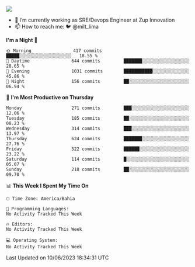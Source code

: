 ![](https://komarev.com/ghpvc/?username=miltlima&color=blue)
                 

- 🔭 I’m currently working as SRE/Devops Engineer at Zup Innovation
- 📫 How to reach me: 🐦 @milt_lima

<!--START_SECTION:waka-->
**I'm a Night 🦉** 

```text
🌞 Morning                417 commits         █████░░░░░░░░░░░░░░░░░░░░   18.55 % 
🌆 Daytime                644 commits         ███████░░░░░░░░░░░░░░░░░░   28.65 % 
🌃 Evening                1031 commits        ███████████░░░░░░░░░░░░░░   45.86 % 
🌙 Night                  156 commits         ██░░░░░░░░░░░░░░░░░░░░░░░   06.94 % 
```
📅 **I'm Most Productive on Thursday** 

```text
Monday                   271 commits         ███░░░░░░░░░░░░░░░░░░░░░░   12.06 % 
Tuesday                  185 commits         ██░░░░░░░░░░░░░░░░░░░░░░░   08.23 % 
Wednesday                314 commits         ███░░░░░░░░░░░░░░░░░░░░░░   13.97 % 
Thursday                 624 commits         ███████░░░░░░░░░░░░░░░░░░   27.76 % 
Friday                   522 commits         ██████░░░░░░░░░░░░░░░░░░░   23.22 % 
Saturday                 114 commits         █░░░░░░░░░░░░░░░░░░░░░░░░   05.07 % 
Sunday                   218 commits         ██░░░░░░░░░░░░░░░░░░░░░░░   09.70 % 
```


📊 **This Week I Spent My Time On** 

```text
🕑︎ Time Zone: America/Bahia

💬 Programming Languages: 
No Activity Tracked This Week

🔥 Editors: 
No Activity Tracked This Week

💻 Operating System: 
No Activity Tracked This Week
```


 Last Updated on 10/06/2023 18:34:31 UTC
<!--END_SECTION:waka-->
